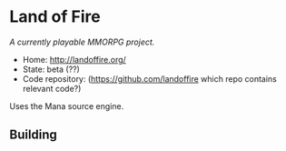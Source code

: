 # Land of Fire

_A currently playable MMORPG project._

- Home: http://landoffire.org/
- State: beta (??)
- Code repository: (https://github.com/landoffire which repo contains relevant code?)

Uses the Mana source engine.

## Building

